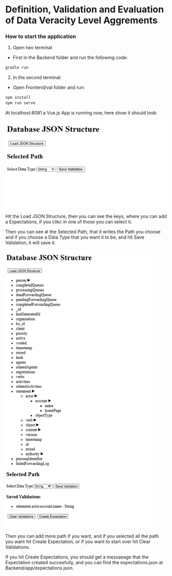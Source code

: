 # Definition, Validation and Evaluation of Data Veracity Level Aggrements 

### How to start the application

1. Open two terminal

- First in the Backend folder and run the following code:

```bash
gradle run

```

2. In the second terminal:

- Open Frontend/val folder and run:

```bash
npm install
npm run serve
```


At localhost:8081 a Vue.js App is running now, here show it should look: 

![alt text](assets/image.png)

Hit the Load JSON Structure, then you can see the keys, where you can add a Expectations, if you clikc in one of those you can select it.

Then you can see at the Selected Path, that it writes the Path you choose and if you choose a Data Type that you want it to be, and hit Save Validation, it will save it.

![alt text](assets/image-1.png)

Then you can add more path if you want, and if you selected all the path you want hit Create Expectation, or if you want to start over hit Clear Validations.

If you hit Create Expectations, you should get a messaeage that the Expectation created succesfully, and you can find the expectations.json at Backend/app/expectations.json.